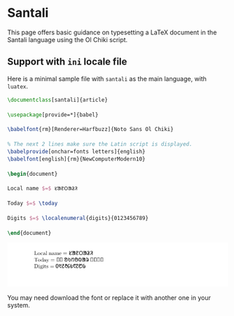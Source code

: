 # Santali

This page offers basic guidance on typesetting a LaTeX document in the
Santali language using the Ol Chiki script.

## Support with `ini` locale file

Here is a minimal sample file with `santali` as the main language, with `luatex`.

```tex
\documentclass[santali]{article}

\usepackage[provide=*]{babel}

\babelfont{rm}[Renderer=Harfbuzz]{Noto Sans Ol Chiki}

% The next 2 lines make sure the Latin script is displayed.
\babelprovide[onchar=fonts letters]{english}
\babelfont[english]{rm}{NewComputerModern10}

\begin{document}

Local name $=$ ᱥᱟᱱᱛᱟᱲᱤ

Today $=$ \today

Digits $=$ \localenumeral{digits}{0123456789}

\end{document}
```

![](../media/locale-santali.png)

You may need download the font or replace it with another one in your
system.